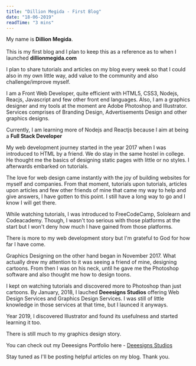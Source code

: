 ```yaml
---
title: "Dillion Megida - First Blog"
date: "18-06-2019"
readTime: "3 mins"
---
```


My name is <b>Dillion Megida</b>.
<br/><br/>
This is my first blog and I plan to keep this as a reference as to when I launched <b>dillionmegida.com</b>

I plan to share tutorials and articles on my blog every week so that I could also in my own little way, add value to the community and also challenge/improve myself.

I am a Front Web Developer, quite efficient with HTML5, CSS3, Nodejs, Reacjs, Javascript and few other front end languages.
Also, I am a graphics designer and my tools at the moment are Adobe Photoshop and Illustrator. Services comprises of Branding Design, Advertisements Design and other graphics designs.

Currently, I am learning more of Nodejs and Reactjs because I aim at being a <b>Full Stack Developer</b>

My web development journey started in the year 2017 when I was introduced to HTML by a friend. We do stay in the same hostel in college. He thought me the basics of designing static pages with little or no styles. I afterwards embarked on tutorials.

The love for web design came instantly with the joy of building websites for myself and companies. From that moment, tutorials upon tutorials, articles upon articles and few other friends of mine that came my way to help and give answers, I have gotten to this point. I still have a long way to go and I know I will get there.

While watching tutorials, I was introduced to FreeCodeCamp, Sololearn and Codeacademy. Though, I wasn't too serious with those platforms at the start but I won't deny how much I have gained from those platforms.

There is more to my web development story but I'm grateful to God for how far I have come.

Graphics Designing on the other hand began in November 2017. What actually drew my attention to it was seeing a friend of mine, designing cartoons. From then I was on his neck, until he gave me the Photoshop software and also thought me how to design toons.

I kept on watching tutorials and discovered more to Photoshop than just cartoons. By January, 2018, I lauched <b>Deeesigns Studios</b> offering Web Design Services and Graphics Design Services. I was still of little knowledge in those services at that time, but I launced it anyways.

Year 2019, I discovered Illustrator and found its usefulness and started learning it too.

There is still much to my graphics design story.

You can check out my Deeesigns Portfolio here - <a href='deeesigns' title='Deeesigns Studios'>Deeesigns Studios</a>

Stay tuned as I'll be posting helpful articles on my blog. Thank you.

<!-- 
```jsx
class FlavorForm extends React.Component { // highlight-line
  constructor(props) {
    super(props);
    this.state = {value: 'coconut'};

    this.handleChange = this.handleChange.bind(this);
    this.handleSubmit = this.handleSubmit.bind(this);
  }

  handleChange(event) {
    // highlight-next-line
    this.setState({value: event.target.value});
  }

  // highlight-start
  handleSubmit(event) {
    alert('Your favorite flavor is: ' + this.state.value);
    event.preventDefault();
  }
  // highlight-end

  render() {
    return (
      { /* highlight-range{1,4-9,12} */ }
      <form onSubmit={this.handleSubmit}>
        <label>
          Pick your favorite flavor:
          <select value={this.state.value} onChange={this.handleChange}>
            <option value="grapefruit">Grapefruit</option>
            <option value="lime">Lime</option>
            <option value="coconut">Coconut</option>
            <option value="mango">Mango</option>
          </select>
        </label>
        <input type="submit" value="Submit" />
      </form>
    );
  }
}
``` -->